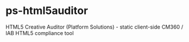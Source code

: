 # ps-html5auditor
HTML5 Creative Auditor (Platform Solutions) - static client-side CM360 / IAB HTML5 compliance tool
